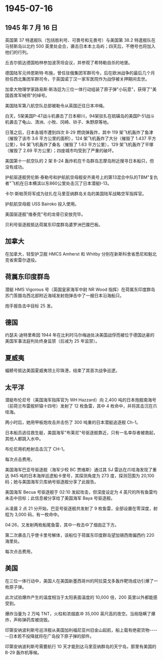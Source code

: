 # 1945-07-16

## 1945 年 7 月 16 日

英国第 37 特遣舰队（包括胜利号、可畏号和无畏号）与美国第 38.2
特遣舰队在马努斯岛以北约 500
英里处会合，袭击日本本土岛屿；四天后，不倦号也将加入他们的行列。

丘吉尔抵达德国柏林参加波茨坦会议，并参观了希特勒自杀的地堡。

德国陆军元帅恩斯特·布施，曾任驻俄集团军群司令，后在欧洲战争的最后几个月担任西北集团军群司令，于英国诺丁汉一家军医院作为战俘被关押期间去世。

加拿大物理学家路易斯·斯洛廷为三位一体行动组装了原子弹"小玩意"，获得了"美国首席军械师"的绰号。

美国陆军第八航空队总部被勒令从英国迁往日本冲绳。

白天，5架美国P-47战斗机袭击了日本柳川，94架驻扎在硫磺岛的美国P-51战斗机袭击了龟山、清洲、小牧、冈崎、铃子、朱野原等地。

日落之后，日本各城市遭到四次 B-29 燃烧弹轰炸，其中 119
架飞机轰炸了鱼津（摧毁了该市 3.6 平方公里的面积），124
架飞机轰炸了大分（摧毁了 1.437 平方公里），94 架飞机轰炸了桑名（摧毁了
1.63 平方公里），129 架飞机轰炸了平塚（摧毁了 2.69
平方公里）；四座城市均受到了严重的破坏。

美国第十一航空队的 2 架 B-24
轰炸机在千岛群岛志摩岛附近搜寻日本船只，但没有成功。

护航驱逐舰劳伦斯·泰勒号和护航航空母舰安齐奥号上的第13混合中队的TBM"复仇者"飞机在日本横滨以东860公里处击沉了日本潜艇I-13。

卡尔·斯帕茨将军成为驻扎在马里亚纳群岛关岛的美国陆军战略空军指挥官。

护航航空母舰 USS Bairoko 投入使用。

美国驱逐舰"维泰克"号的龙骨已安放完毕。

贝利号驱逐舰抵达荷属东印度群岛婆罗洲巴厘巴板。

## 加拿大

在加拿大，轻型护卫舰 HMCS Amherst 和 Whitby
分别在新斯科舍省悉尼和魁北克省索雷尔退役。

## 荷属东印度群岛

潜艇 HMS Vigorous 号（英国皇家海军中尉 NR Wood
指挥）在荷属东印度群岛苏门答腊岛西北部附近海域发射炮弹击中了一艘日本沿海船只。

炮手报告击中目标 25 发。

## 德国

约瑟夫·迪特里希因 1944
年在比利时马尔梅迪处决美国战俘而被位于德国达豪的美国军事法庭判处终身监禁（后减为
25 年监禁）。

## 夏威夷

蝠鲼号抵达美国夏威夷领土珍珠港，结束了其首次战争巡逻。

## 太平洋

潜艇布伦尼号（美国海军指挥官为 WH Hazzard）向 2,400
吨的日本炮舰南海号（前荷兰布雷舰轩辕十四号）发射了 12 枚鱼雷，其中 4
枚命中，并将其击沉在爪哇海。

两小时后，她用甲板炮攻击并击伤了 300 吨重的日本潜艇追逐舰 Ch-1。

日本船员逃往救生艇，美国海军"布莱尼"号驱逐舰靠近，只有一名幸存者被救起，其他人都跳入水中。

布伦尼用机枪射击击沉了 CH-1。

每次点击费用，

美国海军巴亚号驱逐舰（海军少校 BC 贾维斯）通过其 SJ
雷达在爪哇海发现了重达 945 吨的日本海岸巡逻船卡里号，其探测角度为 273
度，探测范围为 20,100 码；她与美国海军贝库纳号驱逐舰分享了此报告。

美国海军 Becua 号驱逐舰于 02:10 发起攻击，但深度设定为 4
英尺的所有鱼雷均未击中目标；此信息被分享给了美国海军 Baya 号驱逐舰。

从凌晨 2 点 21 分开始，巴亚号驱逐舰共发射了 9
枚鱼雷，全部设置在零深度，射程为 3,000 码，有一枚命中。

04:26，又发射两枚船尾鱼雷，其中一枚击中了烟囱正下方。

第二次袭击几乎使卡里号解体，该船位于荷属东印度群岛望加锡西南偏西约 220
海里处。

每次点击费用，

## 美国

在三位一体行动中，美国人在美国新墨西哥州的阿拉莫戈多轰炸靶场成功引爆了一枚原子弹。

此次试验爆炸产生的温度相当于太阳表面温度的 10,000 倍，200
英里以外都能感受到。

爆炸当量为 2 万吨 TNT，火柱和浓烟直冲 35,000
英尺高的夜空。当局隐瞒了爆炸，声称弹药库被烧毁。

印第安纳波利斯号巡洋舰从美国加利福尼亚州旧金山起航，船上载有绝密货物------日本若不投降就将在广岛投下原子弹的部件。

印第安纳波利斯号需要航行 10 天才能到达马里亚纳群岛的天宁岛，那里有美国的
B-29 轰炸机等候。

